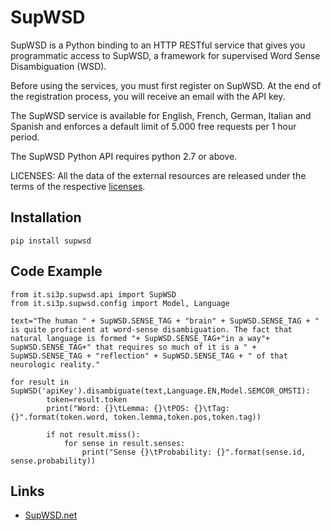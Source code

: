 # SupWSD

SupWSD is a Python binding to an HTTP RESTful service that gives you programmatic access to SupWSD, a framework for supervised Word Sense Disambiguation (WSD). 

Before using the services, you must first register on SupWSD. At the end of the registration process, you will receive an email with the API key. 

The SupWSD service is available for English, French, German, Italian and Spanish and enforces a default limit of 5.000 free requests per 1 hour period.

The SupWSD Python API requires python 2.7 or above.

LICENSES: All the data of the external resources are released under the terms of the respective <a target="_blank" href="https://supwsd.net/supwsd/licenses">licenses</a>.

## Installation
```
pip install supwsd
```

## Code Example
```
from it.si3p.supwsd.api import SupWSD
from it.si3p.supwsd.config import Model, Language

text="The human " + SupWSD.SENSE_TAG + "brain" + SupWSD.SENSE_TAG + " is quite proficient at word-sense disambiguation. The fact that natural language is formed "+ SupWSD.SENSE_TAG+"in a way"+ SupWSD.SENSE_TAG+" that requires so much of it is a " + SupWSD.SENSE_TAG + "reflection" + SupWSD.SENSE_TAG + " of that neurologic reality."

for result in SupWSD('apiKey').disambiguate(text,Language.EN,Model.SEMCOR_OMSTI):
        token=result.token
        print("Word: {}\tLemma: {}\tPOS: {}\tTag: {}".format(token.word, token.lemma,token.pos,token.tag))

        if not result.miss():
            for sense in result.senses:
                print("Sense {}\tProbability: {}".format(sense.id, sense.probability))     
```

## Links

* <a target="_blank" href="https://supwsd.net/supwsd">SupWSD.net</a>